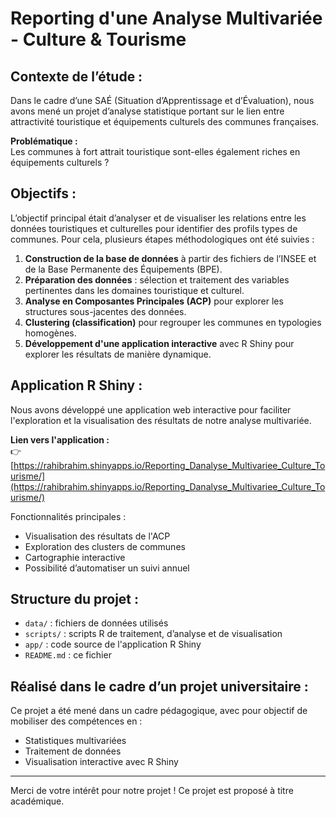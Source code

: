 # Reporting d'une Analyse Multivariée - Culture & Tourisme

## Contexte de l’étude :

Dans le cadre d’une SAÉ (Situation d’Apprentissage et d’Évaluation), nous avons mené un projet d’analyse statistique portant sur le lien entre attractivité touristique et équipements culturels des communes françaises.

**Problématique :**  
Les communes à fort attrait touristique sont-elles également riches en équipements culturels ?

## Objectifs : 

L’objectif principal était d’analyser et de visualiser les relations entre les données touristiques et culturelles pour identifier des profils types de communes. Pour cela, plusieurs étapes méthodologiques ont été suivies :

1. **Construction de la base de données** à partir des fichiers de l’INSEE et de la Base Permanente des Équipements (BPE).
2. **Préparation des données** : sélection et traitement des variables pertinentes dans les domaines touristique et culturel.
3. **Analyse en Composantes Principales (ACP)** pour explorer les structures sous-jacentes des données.
4. **Clustering (classification)** pour regrouper les communes en typologies homogènes.
5. **Développement d'une application interactive** avec R Shiny pour explorer les résultats de manière dynamique.

## Application R Shiny :

Nous avons développé une application web interactive pour faciliter l'exploration et la visualisation des résultats de notre analyse multivariée.

**Lien vers l'application :**  
👉 [https://rahibrahim.shinyapps.io/Reporting_Danalyse_Multivariee_Culture_Tourisme/](https://rahibrahim.shinyapps.io/Reporting_Danalyse_Multivariee_Culture_Tourisme/)

Fonctionnalités principales :
- Visualisation des résultats de l'ACP
- Exploration des clusters de communes
- Cartographie interactive
- Possibilité d’automatiser un suivi annuel

## Structure du projet :

- `data/` : fichiers de données utilisés
- `scripts/` : scripts R de traitement, d’analyse et de visualisation
- `app/` : code source de l'application R Shiny
- `README.md` : ce fichier

## Réalisé dans le cadre d’un projet universitaire :

Ce projet a été mené dans un cadre pédagogique, avec pour objectif de mobiliser des compétences en :
- Statistiques multivariées
- Traitement de données
- Visualisation interactive avec R Shiny


---

Merci de votre intérêt pour notre projet !
Ce projet est proposé à titre académique.
